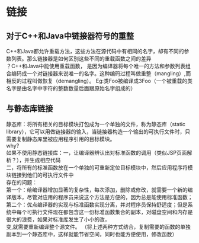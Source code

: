 <h1>链接</h1>
<h2>对于C++和Java中链接器符号的重整</h2>
C++和Java都允许重载方法，这些方法在源代码中有相同的名字，却有不同的参数列表。那么链接器是如何区别这些不同的重载函数之间的差异<br />？C++和Java中能使用重载函数，
是因为编译器将每个唯一的方法和参数列表组合编码成一个对链接器来说唯一的名字。这种编码过程叫做重整（mangling）,而相反的过程叫做恢复（demangling）。
Eg:类Foo被编译成3Foo（一个被重载的类名字是由名字中字符的整数数量后面跟原始名字组成的）
<h2>与静态库链接</h2>
静态库：将所有相关的目标模块打包成为一个单独的文件，称为静态库（static library），它可以用做链接器的输入，当链接器构造一个输出的可执行文件时，只需要复制静态库里被应用程序引用的目标模块。<br />
why? <br />
如果不使用静态链接库：一，让编译器辨认出对标准函数的调用（类似JSP页面解析？），并生成相应代码<br />
二，将所有的标准函数放在一个单独的可重新定位目标模块中，然后应用程序将模块链接到他们的可执行文件中<br />
存在的问题：<br />
第一个：给编译器增加显著的复杂性，每次添加，删除或修改，就需要一个新的编译版本，尽管对应用的程序员来说这个方法是方便的，因为总是能使用标准函数；<br />
第二个：优点编译器的实现与标准函数实现分离，并对程序员保持舒适度；但是系统中每个可执行文件现在都包含这一份标准函数集合的副本，对磁盘空间和内存是很大的浪费，如果对标准库发生了小小的改，<br />
变,就需要重新编译整个源文件。
（将上述两种方式结合，复制需要的函数的单独副本到一个静态库中，这样就能节省空间，同时也能方便使用，修改函数）
